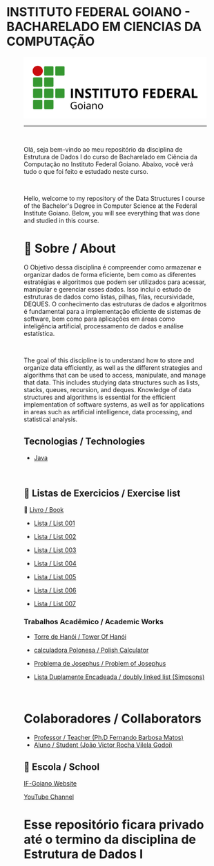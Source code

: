 # INSTITUTO FEDERAL GOIANO - BACHARELADO EM CIENCIAS DA COMPUTAÇÃO
<figure>

  <img src="logo IF-Goiano.png" alt="IF-Goiano logo">

---

<br>
  
Olá, seja bem-vindo ao meu repositório da disciplina de Estrutura de Dados I do curso de Bacharelado em Ciência da Computação no Instituto Federal Goiano. Abaixo, você verá tudo o que foi feito e estudado neste curso.
  

<br>

  
Hello, welcome to my repository of the Data Structures I course of the Bachelor's Degree in Computer Science at the Federal Institute Goiano. Below, you will see everything that was done and studied in this course.


# :rocket: Sobre / About

O Objetivo dessa disciplina é compreender como armazenar e organizar dados de forma eficiente, bem como as
diferentes estratégias e algoritmos que podem ser utilizados para acessar, manipular e gerenciar esses dados. Isso
inclui o estudo de estruturas de dados como listas, pilhas, filas, recursividade, DEQUES. O conhecimento das
estruturas de dados e algoritmos é fundamental para a implementação eficiente de sistemas de software, bem
como para aplicações em áreas como inteligência artificial, processamento de dados e análise estatística.

<br>

The goal of this discipline is to understand how to store and organize data efficiently, as well as the different strategies and algorithms that can be used to access, manipulate, and manage that data. This includes studying data structures such as lists, stacks, queues, recursion, and deques. Knowledge of data structures and algorithms is essential for the efficient implementation of software systems, as well as for applications in areas such as artificial intelligence, data processing, and statistical analysis.


## Tecnologias / Technologies

* [Java](https://www.java.com/pt-BR/)


<br>

## :memo: Listas de Exercicios / Exercise list

:closed_book: [Livro / Book](https://www.academia.edu/40204594/Algoritmos_Anita_Lopes_e_Guto_Garcia)
  
  * [Lista / List 001](https://github.com/Joao-Victor-RVG/IF-Goiano-ED1/tree/main/Exercises/Lista%20001)
  
  * [Lista / List 002](https://github.com/Joao-Victor-RVG/IF-Goiano-ED1/tree/main/Exercises/Lista%20002)
  
  * [Lista / List 003](https://github.com/Joao-Victor-RVG/IF-Goiano-ED1/tree/main/Exercises/Lista%20003)
  
  * [Lista / List 004](https://github.com/Joao-Victor-RVG/IF-Goiano-ED1/tree/main/Exercises/Lista%20004)
  
  * [Lista / List 005](https://github.com/Joao-Victor-RVG/IF-Goiano-ED1/tree/main/Exercises/Lista%20005)
  
  * [Lista / List 006](https://github.com/Joao-Victor-RVG/IF-Goiano-ED1/tree/main/Exercises/Lista%20006)
  
  * [Lista / List 007](https://github.com/Joao-Victor-RVG/IF-Goiano-ED1/tree/main/Exercises/Lista%20007)

 

### Trabalhos Acadêmico / Academic Works
  
  * [Torre de Hanói / Tower Of Hanói](https://github.com/Joao-Victor-RVG/IF-Goiano-ED1/tree/main/Exercises/Tower%20of%20Hanoi)
  
  * [calculadora Polonesa / Polish Calculator](https://github.com/Joao-Victor-RVG/IF-Goiano-ED1/tree/main/Exercises/Calculator)
  
  * [Problema de Josephus / Problem of Josephus](https://github.com/Joao-Victor-RVG/IF-Goiano-ED1/tree/main/Exercises/Josephus%20Problem)
  
  * [Lista Duplamente Encadeada / doubly linked list (Simpsons)](https://github.com/Joao-Victor-RVG/IF-Goiano-ED1/tree/main/Exercises/Simpsons)


<br>

# Colaboradores / Collaborators

  * [Professor / Teacher (Ph.D Fernando Barbosa Matos)](https://github.com/N077urno)
  * [Aluno / Student (João Victor Rocha Vilela Godoi)](https://github.com/Joao-Victor-RVG)
  
## 🏫 Escola / School 

[IF-Goiano Website](https://ifgoiano.edu.br/home/index.php)

[YouTube Channel](https://www.youtube.com/user/ifgoiano)

# Esse repositório ficara privado até o termino da disciplina de Estrutura de Dados I
